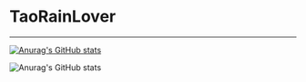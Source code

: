 # TaoRainLover
---
[![Anurag's GitHub stats](https://github-readme-stats.vercel.app/api?username=TaoRainLover)](https://github.com/anuraghazra/github-readme-stats)


![Anurag's GitHub stats](https://github-readme-stats.vercel.app/api?username=TaoRainLover&count_private=true)